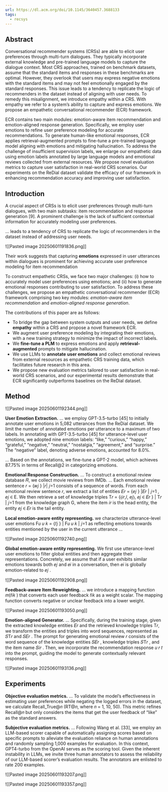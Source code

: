 ```yaml
---
url: https://dl.acm.org/doi/10.1145/3640457.3688133
tags:
  - recsys
---
```

## Abstract

Conversational recommender systems (CRSs) are able to elicit user preferences through multi-turn dialogues. They typically incorporate external knowledge and pre-trained language models to capture the dialogue context. Most CRS approaches, trained on benchmark datasets, assume that the standard items and responses in these benchmarks are optimal. However, they overlook that users may express negative emotions with the standard items and may not feel emotionally engaged by the standard responses. This issue leads to a tendency to replicate the logic of recommenders in the dataset instead of aligning with user needs. To remedy this misalignment, we introduce empathy within a CRS. With empathy we refer to a system’s ability to capture and express emotions. We propose an empathetic conversational recommender (ECR) framework.

ECR contains two main modules: emotion-aware item recommendation and emotion-aligned response generation. Specifically, we employ user emotions to refine user preference modeling for accurate recommendations. To generate human-like emotional responses, ECR applies retrieval-augmented prompts to fine-tune a pre-trained language model aligning with emotions and mitigating hallucination. To address the challenge of insufficient supervision labels, we enlarge our empathetic data using emotion labels annotated by large language models and emotional reviews collected from external resources. We propose novel evaluation metrics to capture user satisfaction in real-world CRS scenarios. Our experiments on the ReDial dataset validate the efficacy of our framework in enhancing recommendation accuracy and improving user satisfaction.

## Introduction

A crucial aspect of CRSs is to elicit user preferences through multi-turn dialogues, with two main subtasks: item recommendation and response generation [9]. A prominent challenge is the lack of sufficient contextual information for accurately modeling user preferences.

... leads to a tendency of CRS to replicate the logic of recommenders in the dataset instead of addressing user needs.

![[Pasted image 20250601191836.png]]

Their work suggests that capturing **emotions** expressed in user utterances within dialogues is prominent for achieving accurate user preference modeling for item recommendation

To construct empathetic CRSs, we face two major challenges: (i) how to accurately model user preferences using emotions; and (ii) how to generate emotional responses contributing to user satisfaction. To address these challenges, we propose an empathetic conversational recommender (ECR) framework comprising two key modules: *emotion-aware item recommendation* and *emotion-aligned response generation*.

The contributions of this paper are as follows:
* To bridge the gap between system outputs and user needs, we define **empathy** within a CRS and propose a novel framework ECR.
* We augment user preference modeling by integrating their emotions, with a new training strategy to minimize the impact of incorrect labels.
* We **fine-tune a PLM** to express emotions and apply **retrieval-augmented** prompts to mitigate hallucination.
* We use LLMs to **annotate** **user emotions** and collect emotional reviews from external resources as empathetic CRS training data, which facilitates future research in this area.
* We propose new evaluation metrics tailored to user satisfaction in real-world CRS scenarios, and our experimental results demonstrate that ECR significantly outperforms baselines on the ReDial dataset.

## Method

![[Pasted image 20250601192344.png]]

**User Emotion Extraction.** ... we employ GPT-3.5-turbo [45] to initially annotate user emotions in 5,082 utterances from the ReDial dataset. We limit the number of annotated emotions per utterance to a maximum of two labels. In annotating with GPT-3.5-turbo [45] for utterance-level user emotions, we adopted nine emotion labels: “like,” “curious,” “happy,” “grateful,” “negative,” “neutral,” “nostalgia,” “agreement,” and “surprise.” The “negative” label, denoting adverse emotions, accounted for 8.0%.

... Based on the annotations, we fine-tune a GPT-2 model, which achieves 87.75% in terms of Recall@2 in categorizing emotions.

**Emotional Response Construction.** ... To construct a emotional review database 𝑅, we collect movie reviews from IMDb. ... Each emotional review sentence 𝑟 = {𝑤𝑗 } |𝑟| 𝑗=1 consists of a sequence of words. From each emotional review sentence 𝑟, we extract a list of entities 𝐸𝑟 = {𝑒𝑗 } |𝐸𝑟 | 𝑗=1 , 𝑒𝑗 ∈ E. We then retrieve a set of knowledge triples T𝑟 = {⟨𝑖𝑟,𝑙, 𝑒𝑗⟩, 𝑒𝑗 ∈ 𝐸𝑟 } | T𝑟 | 𝑗=1 from the knowledge graph G, where the item 𝑖𝑟 is the head entity, the entity 𝑒𝑗 ∈ 𝐸𝑟 is the tail entity.

**Local emotion-aware entity representing.** we characterize utterance-level user emotions F𝑢 𝑢 𝑘 = {𝑓𝑗 } | F𝑢 𝑢 𝑘 | 𝑗=1 as reflecting emotions towards entities mentioned by the user in the current utterance ...

![[Pasted image 20250601192740.png]]

**Global emotion-aware entity representing.** We first use utterance-level user emotions to filter global entities and then aggregate their representations. Concretely, we assume that if a user exhibits similar emotions towards both 𝑒𝑗 and 𝑒𝑖 in a conversation, then 𝑒𝑖 is globally emotion-related to 𝑒𝑗 .

![[Pasted image 20250601192908.png]]

**Feedback-aware Item Reweighting.** ... we introduce a mapping function 𝑚(𝑓𝑖𝑘 ) that converts each user feedback 𝑓𝑖𝑘 as a weight scalar. The mapping function converts negative or unclear feedback into a lower weight.

![[Pasted image 20250601193050.png]]

**Emotion-aligned Generator.** ... Specifically, during the training stage, given the extracted knowledge entities 𝐸𝑟 and the retrieved knowledge triples T𝑟, we transform the entities and triples into word sequences, represented as 𝑆T𝑟 and 𝑆𝐸𝑟 . The prompt for generating emotional review 𝑟 consists of the word sequence of the knowledge entities 𝑆𝐸𝑟 , knowledge triples 𝑆T𝑟 , and the item name 𝑆𝑖𝑟 . Then, we incorporate the recommendation response 𝑢 𝑟 𝑡 into the prompt, guiding the model to generate contextually relevant responses.

![[Pasted image 20250601193136.png]]

## Experiments

**Objective evaluation metrics.** ... To validate the model’s effectiveness in estimating user preferences while negating the logged errors in the dataset, we calculate Recall_True@𝑛 (RT@𝑛, where 𝑛 = 1, 10, 50). This metric refines Recall@𝑛 but only considers the items that get the user feedback of “like” as the standard answers.

**Subjective evaluation metrics.** ... Following Wang et al. [33], we employ an LLM-based scorer capable of automatically assigning scores based on specific prompts to alleviate the evaluation reliance on human annotations and randomly sampling 1,000 examples for evaluation. In this context, GPT4-turbo from the OpenAI serves as the scoring tool. Given the inherent instability in LLMs, we invite three human annotators to assess the reliability of our LLM-based scorer’s evaluation results. The annotators are enlisted to rate 200 examples.

![[Pasted image 20250601193207.png]]

![[Pasted image 20250601193357.png]]




